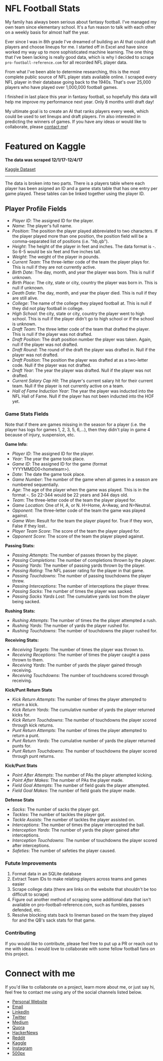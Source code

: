 # NFL Football Stats
My family has always been serious about fantasy football. I've managed my own team since elementary school. It's a fun reason to talk with each other on a weekly basis for almost half the year. 

Ever since I was in 8th grade I've dreamed of building an AI that could draft players and choose lineups for me. I started off in Excel and have since worked my way up to more sophisticated machine learning. The one thing that I've been lacking is really good data, which is why I decided to scrape `pro-football-reference.com` for all recorded NFL player data. 

From what I've been able to determine researching, this is the most complete public source of NFL player stats available online. I scraped every NFL player in their database going back to the 1940s. That's over 25,000 players who have played over 1,000,000 football games. 

I finished in last place this year in fantasy football, so hopefully this data will help me improve my performance next year. Only 8 months until draft day! 

My ultimate goal is to create an AI that ranks players every week, which could be used to set lineups and draft players. I'm also interested in predicting the winners of games. If you have any ideas or would like to collaborate, please [contact me](mailto:me@zackthoutt.com)!

# Featured on Kaggle

**The data was scraped 12/1/17-12/4/17**

[Kaggle Dataset](https://www.kaggle.com/zynicide/nfl-football-player-stats)

---

The data is broken into two parts. There is a players table where each player has been asigned an ID and a game stats table that has one entry per game played. These tables can be linked together using the player ID.

## Player Profile Fields

- *Player ID*: The assigned ID for the player.
- *Name*: The player's full name.
- *Position*: The position the player played abbreviated to two characters. If the player played more than one position, the position field will be a comma-separated list of positions (i.e. "hb,qb").
- *Height*: The height of the player in feet and inches. The data format is <feet>-<inches>. So 6-5 would be six feet and five inches tall.
- *Weight*: The weight of the player in pounds.
- *Current Team*: The three-letter code of the team the player plays for. This is null if they are not currently active.
- *Birth Date*: The day, month, and year the player was born. This is null if unknown.
- *Birth Place*: The city, state or city, country the player was born in. This is null if unknown.
- *Death Date*: The day, month, and year the player died. This is null if they are still alive.
- *College*: The name of the college they played football at. This is null if they did not play football in college.
- *High School*: the city, state or city, country the player went to high school. This is null if the player didn't go to high school or if the school is unknown.
- *Draft Team*: The three letter code of the team that drafted the player. This is null if the player was not drafted. 
- *Draft Position*: The draft position number the player was taken. Again, null if the player was not drafted.
- *Draft Round*: The round of the draft the player was drafted in. Null if the player was not drafted.
- *Draft Position*: The position the player was drafted at as a two-letter code. Null if the player was not drafted.
- *Draft Year*: The year the player was drafted. Null if the player was not drafted.
- *Current Salary Cap Hit*: The player's current salary hit for their current team. Null if the player is not currently active on a team.
- *Hall of Fame Induction Year*: The year the player was inducted into the NFL Hall of Fame. Null if the player has not been inducted into the HOF yet.

### Game Stats Fields

Note that if there are games missing in the season for a player (i.e. the player has logs for games 1, 2, 3, 5, 6,...), then they didn't play in game 4 because of injury, suspension, etc. 

**Game Info:**

- *Player ID*: The assigned ID for the player.
- *Year*: The year the game took place.
- *Game ID*: The assigned ID for the game (format YYYYMMDD0\<hometeam\>).
- *Date*: The date the game took place.
- *Game Number*: The number of the game when all games in a season are numbered sequentially. 
- *Age*: The age of the player when the game was played. This is in the format <years>-<days>. So 22-344 would be 22 years and 344 days old. 
- *Team*: The three-letter code of the team the player played for.
- *Game Location*: One of H, A, or N. H=Home, A=Away, and N=Neutral.
- *Opponent*: The three-letter code of the team the game was played against.
- *Game Won*: Result for the team the player played for. True if they won,
  False if they lost..
- *Player Team Score*: The score of the team the player played for.
- *Opponent Score*: The score of the team the player played against.

**Passing Stats:**

- *Passing Attempts*: The number of passes thrown by the player.
- *Passing Completions*: The number of completions thrown by the player.
- *Passing Yards*: The number of passing yards thrown by the player.
- *Passing Rating*: The NFL passer rating for the player in that game.
- *Passing Touchdowns*: The number of passing touchdowns the player threw.
- *Passing Interceptions*: The number of interceptions the player threw.
- *Passing Sacks*: The number of times the player was sacked.
- *Passing Sacks Yards Lost*: The cumulative yards lost from the player being sacked.

**Rushing Stats:**

- *Rushing Attempts*: The number of times the the player attempted a rush.
- *Rushing Yards*: The number of yards the player rushed for.
- *Rushing Touchdowns*: The number of touchdowns the player rushed for.

**Receiving Stats:**

- *Receiving Targets*: The number of times the player was thrown to.
- *Receiving Receptions*: The number of times the player caught a pass thrown to them.
- *Receiving Yards*: The number of yards the player gained through receiving.
- *Receiving Touchdowns*: The number of touchdowns scored through receiving.

**Kick/Punt Return Stats**

- *Kick Return Attempts*: The number of times the player attempted to return a kick.
- *Kick Return Yards*: The cumulative number of yards the player returned kicks for.
- *Kick Return Touchdowns*: The number of touchdowns the player scored through kick returns.
- *Punt Return Attempts*: The number of times the player attempted to return a punt.
- *Punt Return Yards*: The cumulative number of yards the player returned punts for.
- *Punt Return Touchdowns*: The number of touchdowns the player scored through punt returns.

**Kick/Punt Stats**

- *Point After Attempts*: The number of PAs the player attempted kicking.
- *Point After Makes*: The number of PAs the player made.
- *Field Goal Attempts*: The number of field goals the player attempted.
- *Field Goal Makes*: The number of field goals the player made.

**Defense Stats**

- *Sacks*: The number of sacks the player got.
- *Tackles*: The number of tackles the player got.
- *Tackle Assists*: The number of tackles the player assisted on.
- *Interceptions*: The number of times the player intercepted the ball.
- *Interception Yards*: The number of yards the player gained after interceptions.
- *Interception Touchdowns*: The number of touchdowns the player scored after interceptions.
- *Safeties*: The number of safeties the player caused.

### Futute Improvements

1. Format data in an SQLite database
2. Extract Team IDs to make relating players across teams and games easier
3. Scrape college data (there are links on the website that shouldn't be too difficult to scrape)
4. Figure out another method of scraping some additional data that isn't available on pro-football-reference.com, such as fumbles, passes defended, etc.
5. Resolve blocking stats back to lineman based on the team they played for and the QB's sack stats for that game.

### Contributing

If you would like to contribute, please feel free to put up a PR or reach out to me with ideas. I would love to collaborate with some fellow football fans on this project. 

# Connect with me

If you'd like to collaborate on a project, learn more about me, or just say hi, feel free to contact me using any of the social channels listed below.

- [Personal Website](https://zackthoutt.com)
- [Email](mailto:zackarey.thoutt@colorado.edu)
- [LinkedIn](https://www.linkedin.com/in/zack-thoutt-57275655/)
- [Twitter](https://twitter.com/zthoutt)
- [Medium](https://medium.com/@zthoutt)
- [Quora](https://www.quora.com/profile/Zack-Thoutt)
- [HackerNews](https://news.ycombinator.com/submitted?id=zthoutt)
- [Reddit](https://www.reddit.com/user/zthoutt/)
- [Kaggle](https://www.kaggle.com/zynicide)
- [Instagram](https://www.instagram.com/zthoutt/)
- [500px](https://500px.com/zthoutt)
